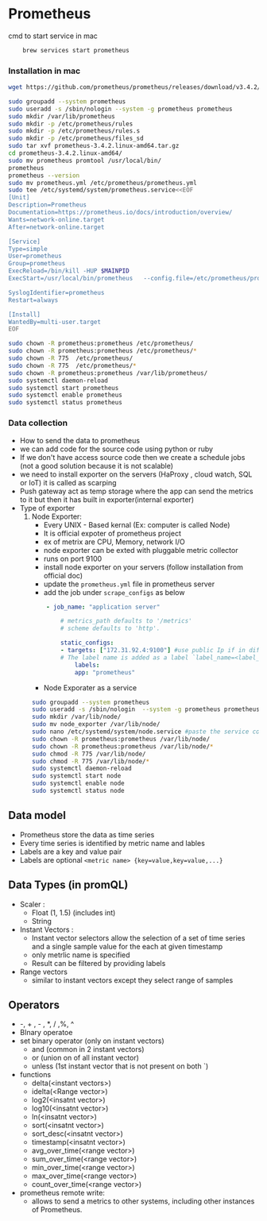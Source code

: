 # Prometheus

cmd to start service in mac
```bash
    brew services start prometheus
```

### Installation in mac
```bash
wget https://github.com/prometheus/prometheus/releases/download/v3.4.2/prometheus-3.4.2.linux-amd64.tar.gz

sudo groupadd --system prometheus
sudo useradd -s /sbin/nologin --system -g prometheus prometheus
sudo mkdir /var/lib/prometheus
sudo mkdir -p /etc/prometheus/rules
sudo mkdir -p /etc/prometheus/rules.s
sudo mkdir -p /etc/prometheus/files_sd
sudo tar xvf prometheus-3.4.2.linux-amd64.tar.gz
cd prometheus-3.4.2.linux-amd64/
sudo mv prometheus promtool /usr/local/bin/
prometheus
prometheus --version
sudo mv prometheus.yml /etc/prometheus/prometheus.yml
sudo tee /etc/systemd/system/prometheus.service<<EOF
[Unit]
Description=Prometheus
Documentation=https://prometheus.io/docs/introduction/overview/
Wants=network-online.target
After=network-online.target

[Service]
Type=simple
User=prometheus
Group=prometheus
ExecReload=/bin/kill -HUP $MAINPID
ExecStart=/usr/local/bin/prometheus   --config.file=/etc/prometheus/prometheus.yml   --storage.tsdb.path=/var/lib/prometheus   --web.console.templates=/etc/prometheus/consoles   --web.console.libraries=/etc/prometheus/console_libraries   --web.listen-address=0.0.0.0:9090   --web.external-url=

SyslogIdentifier=prometheus
Restart=always

[Install]
WantedBy=multi-user.target
EOF

sudo chown -R prometheus:prometheus /etc/prometheus/
sudo chown -R prometheus:prometheus /etc/prometheus/*
sudo chown -R 775  /etc/prometheus/
sudo chown -R 775  /etc/prometheus/*
sudo chown -R prometheus:prometheus /var/lib/prometheus/
sudo systemctl daemon-reload
sudo systemctl start prometheus
sudo systemctl enable prometheus
sudo systemctl status prometheus
```
### Data collection
- How to send the data to prometheus
- we can add code for the source code using python or ruby
- If we don't have access source code then we create a schedule jobs (not a good solution because it is not scalable)
- we need to install exporter on the servers (HaProxy , cloud watch, SQL or IoT) it is called as scarping
- Push gateway act as temp storage where the app can send the metrics to it but then it has built in exporter(internal exporter)
- Type of exporter
    1. Node Exporter:
        - Every UNIX - Based kernal (Ex: computer is called Node)
        - It is official expoter of prometheus project
        - ex of metrix are CPU, Memory, network I/O
        - node exporter can be exted with pluggable metric collector
        - runs on port 9100
        - install node exporter on your servers (follow installation from official doc)
        - update the `prometheus.yml` file in prometheus server
        - add the job under `scrape_configs` as below
        ```yml
            - job_name: "application server"

                # metrics_path defaults to '/metrics'
                # scheme defaults to 'http'.

                static_configs:
                - targets: ["172.31.92.4:9100"] #use public Ip if in diff network or else use private IP
                # The label name is added as a label `label_name=<label_value>` to any timeseries scraped from this config.
                    labels:
                    app: "prometheus"
        ```
        - Node Exporater as a service
        ```bash
        sudo groupadd --system prometheus
        sudo useradd -s /sbin/nologin  --system -g prometheus prometheus
        sudo mkdir /var/lib/node/
        sudo mv node_exporter /var/lib/node/
        sudo nano /etc/systemd/system/node.service #paste the service code in link https://raw.githubusercontent.com/aussiearef/Prometheus/refs/heads/main/node.service
        sudo chown -R prometheus:prometheus /var/lib/node/
        sudo chown -R prometheus:prometheus /var/lib/node/*
        sudo chmod -R 775 /var/lib/node/
        sudo chmod -R 775 /var/lib/node/*
        sudo systemctl daemon-reload
        sudo systemctl start node
        sudo systemctl enable node
        sudo systemctl status node
        ```
## Data model
- Prometheus store the data as time series
- Every time series is identified by metric name and lables
- Labels are a key and value pair
- Labels are optional `<metric name> {key=value,key=value,...}`

## Data Types (in promQL)
- Scaler :
    - Float (1, 1.5) (includes int)
    - String
- Instant Vectors :
    - Instant vector selectors allow the selection of a set of time series and a single sample value for the each at given timestamp
    - only metrlic name is specified
    - Result can be filtered by providing labels
- Range vectors
    - similar to instant vectors except they select range of samples
## Operators
-  \-, \+ , - , *, / ,%, ^
- BInary operatoe
- set binary operator (only on instant vectors)
    - and (common in 2 instant vectors)
    - or (union on of all instant vector)
    - unless (1st instant vector that is not present on both `)
- functions
    - delta(\<instant vectors>)
    - idelta(\<Range vector>)
    - log2(\<insatnt vector>)
    - log10(\<insatnt vector>)
    - ln(\<insatnt vector>)
    - sort(\<insatnt vector>)
    - sort_desc(\<insatnt vector>)
    - timestamp(\<insatnt vector>)
    - avg_over_time(\<range vector>)
    - sum_over_time(\<range vector>)
    - min_over_time(\<range vector>)
    - max_over_time(\<range vector>)
    - count_over_time(\<range vector>)
- prometheus remote write:
    - allows to send a metrics to other systems, including other instances of Prometheus.
